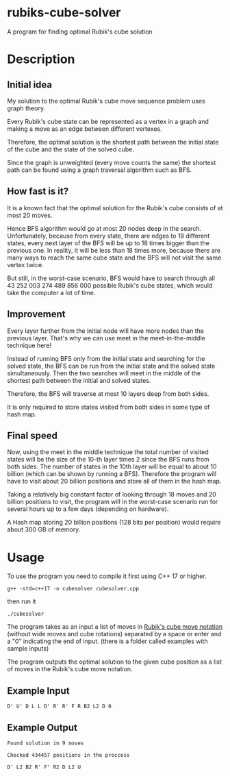 # rubiks-cube-solver
A program for finding optimal Rubik's cube solution

# Description

## Initial idea

My solution to the optimal Rubik's cube move sequence problem uses graph theory.

Every Rubik's cube state can be represented as a vertex in a graph and making a move as an edge between different vertexes.

Therefore, the optimal solution is the shortest path between the initial state of the cube and the state of the solved cube.

Since the graph is unweighted (every move counts the same) the shortest path can be found using a graph traversal algorithm such as BFS.

## How fast is it?

It is a known fact that the optimal solution for the Rubik's cube consists of at most 20 moves.

Hence BFS algorithm would go at most 20 nodes deep in the search. 
Unfortunately, because from every state, there are edges to 18 different states, every next layer of the BFS will be up to 18 times bigger than the previous one. In reality, it will be less than 18 times more, because there are many ways to reach the same cube state and the BFS will not visit the same vertex twice.

But still, in the worst-case scenario, BFS would have to search through all 43 252 003 274 489 856 000 possible Rubik's cube states, which would take the computer a lot of time.

## Improvement

Every layer further from the initial node will have more nodes than the previous layer. That's why we can use meet in the meet-in-the-middle technique here!

Instead of running BFS only from the initial state and searching for the solved state, the BFS can be run from the initial state and the solved state simultaneously. Then the two searches will meet in the middle of the shortest path between the initial and solved states. 

Therefore, the BFS will traverse at most 10 layers deep from both sides. 

It is only required to store states visited from both sides in some type of hash map.

## Final speed

Now, using the meet in the middle technique the total number of visited states will be the size of the 10-th layer times 2 since the BFS runs from both sides. The number of states in the 10th layer will be equal to about 10 billion (which can be shown by running a BFS).
Therefore the program will have to visit about 20 billion positions and store all of them in the hash map.

Taking a relatively big constant factor of looking through 18 moves and 20 billion positions to visit, the program will in the worst-case scenario run for several hours up to a few days (depending on hardware).

A Hash map storing 20 billion positions (128 bits per position) would require about 300 GB of memory.

# Usage

To use the program you need to compile it first using C++ 17 or higher.
```
g++ -std=c++17 -o cubesolver cubesolver.cpp
```
then run it
```
./cubesolver
```
The program takes as an input a list of moves in [Rubik's cube move notation](https://jperm.net/3x3/moves) (without wide moves and cube rotations) separated by a space or enter and a "0" indicating the end of input.
(there is a folder called examples with sample inputs)

The program outputs the optimal solution to the given cube position as a list of moves in the Rubik's cube move notation.

## Example Input
```
D' U' D L L D' R' R' F R B2 L2 D 0
```
## Example Output
```
Found solution in 9 moves

Checked 434457 positions in the proccess

D' L2 B2 R' F' R2 D L2 U
```

